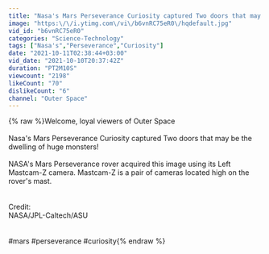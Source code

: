 ```yaml
---
title: "Nasa's Mars Perseverance Curiosity captured Two doors that may be the dwelling of huge monsters!"
image: "https:\/\/i.ytimg.com\/vi\/b6vnRC75eR0\/hqdefault.jpg"
vid_id: "b6vnRC75eR0"
categories: "Science-Technology"
tags: ["Nasa's","Perseverance","Curiosity"]
date: "2021-10-11T02:38:44+03:00"
vid_date: "2021-10-10T20:37:42Z"
duration: "PT2M10S"
viewcount: "2198"
likeCount: "70"
dislikeCount: "6"
channel: "Outer Space"
---
```

{% raw %}Welcome, loyal viewers of Outer Space<br /><br />Nasa's Mars Perseverance Curiosity captured Two doors that may be the dwelling of huge monsters!<br /><br />NASA's Mars Perseverance rover acquired this image using its Left Mastcam-Z camera. Mastcam-Z is a pair of cameras located high on the rover's mast.<br /><br /><br />Credit: <br />NASA/JPL-Caltech/ASU<br /><br /><br />#mars #perseverance #curiosity{% endraw %}
